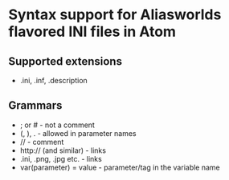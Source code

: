 # Syntax support for Aliasworlds flavored INI files in Atom

## Supported extensions
* .ini, .inf, .description

## Grammars
* ; or # - not a comment
* (, ), . - allowed in parameter names
* // - comment
* http:// (and similar) - links
* .ini, .png, .jpg etc. - links
* var(parameter) = value - parameter/tag in the variable name
